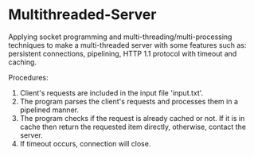 # Multithreaded-Server
Applying socket programming and multi-threading/multi-processing techniques to make a multi-threaded server with some features such as: persistent connections, pipelining, HTTP 1.1 protocol with timeout and caching.

Procedures:
1. Client's requests are included in the input file 'input.txt'.
2. The program parses the client's requests and processes them in a pipelined manner.
3. The program checks if the request is already cached or not. If it is in cache then return the requested item directly, otherwise, contact the server.
4. If timeout occurs, connection will close.
